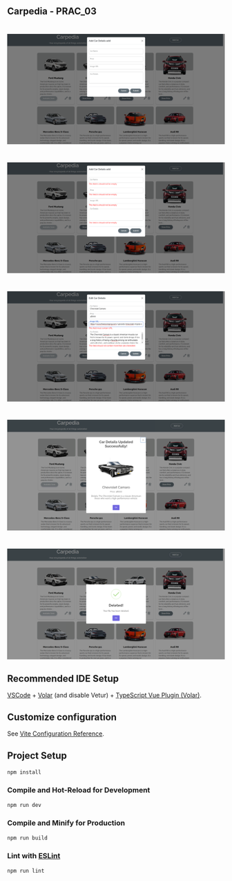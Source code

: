 ## Carpedia - PRAC_03

#

![App Screenshot](./README_Images/s01.png)

#

![App Screenshot](./README_Images/s02.png)

#

![App Screenshot](./README_Images/s03.png)

#

![App Screenshot](./README_Images/s04.png)

#

![App Screenshot](./README_Images/s05.png)

## Recommended IDE Setup

[VSCode](https://code.visualstudio.com/) + [Volar](https://marketplace.visualstudio.com/items?itemName=Vue.volar) (and disable Vetur) + [TypeScript Vue Plugin (Volar)](https://marketplace.visualstudio.com/items?itemName=Vue.vscode-typescript-vue-plugin).

## Customize configuration

See [Vite Configuration Reference](https://vitejs.dev/config/).

## Project Setup

```sh
npm install
```

### Compile and Hot-Reload for Development

```sh
npm run dev
```

### Compile and Minify for Production

```sh
npm run build
```

### Lint with [ESLint](https://eslint.org/)

```sh
npm run lint
```
